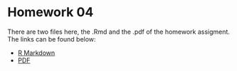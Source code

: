# Homework 04

There are two files here, the .Rmd and the .pdf of the homework assigment. The links can be found below:
* [R Markdown](https://github.com/Mathnstein/STAT545-hw-griffith-cody/blob/master/HW05/Hw05.Rmd)
* [PDF](https://github.com/Mathnstein/STAT545-hw-griffith-cody/blob/master/HW05/Hw05.pdf)
